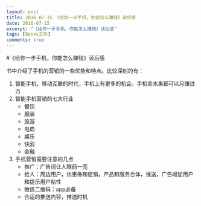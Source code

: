 ```yaml
---
layout: post
title: 2016-07-15 《给你一步手机，你能怎么赚钱》读后感
date: 2016-07-15
excerpt: "《给你一步手机，你能怎么赚钱》读后感"
tags: [Books工作]
comments: true
---
```



#《给你一步手机，你能怎么赚钱》读后感

书中介绍了手机的营销的一些优势和特点。比较深刻的有：

1. 智能手机，移动互联的时代，手机上有更多的机会。手机卖水果都可以月赚过万
2. 智能手机营销的七大行业
    - 餐饮
    - 服装
    - 旅游
    - 电商
    - 娱乐
    - 快消
    - 金融
3. 手机营销需要注意的几点
    - 推广：广告词让人眼前一亮
    - 抢人：周边用户，优惠券和促销，产品和服务合体，推送，广告增加用户和提示用户粘性
    - 微信二维码：app必备
    - 合适的推送内容，推送时机 